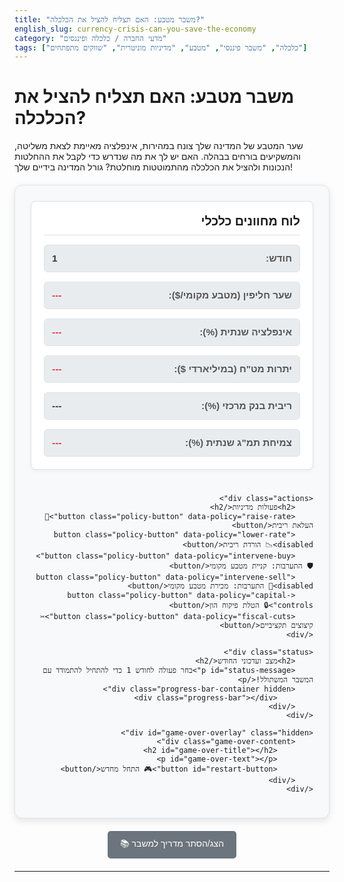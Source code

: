 ```yaml
---
title: "משבר מטבע: האם תצליח להציל את הכלכלה?"
english_slug: currency-crisis-can-you-save-the-economy
category: "מדעי החברה / כלכלה ופיננסים"
tags: ["כלכלה", "משבר פיננסי", "מטבע", "מדיניות מוניטרית", "שווקים מתפתחים"]
---
```

# משבר מטבע: האם תצליח להציל את הכלכלה?

שער המטבע של המדינה שלך צונח במהירות, אינפלציה מאיימת לצאת משליטה, והמשקיעים בורחים בבהלה. האם יש לך את מה שנדרש כדי לקבל את ההחלטות הנכונות ולהציל את הכלכלה מהתמוטטות מוחלטת? גורל המדינה בידיים שלך!

<div id="currency-crisis-app">
    <div class="dashboard">
        <h2>לוח מחוונים כלכלי</h2>
        <div class="indicators">
            <div class="indicator"><span class="label">חודש:</span> <span id="current-month" class="value">1</span></div>
            <div class="indicator"><span class="label">שער חליפין (מטבע מקומי/$):</span> <span id="exchange-rate" class="value indicator-danger">---</span></div>
            <div class="indicator"><span class="label">אינפלציה שנתית (%):</span> <span id="inflation" class="value indicator-danger">---</span></div>
            <div class="indicator"><span class="label">יתרות מט"ח (במיליארדי $):</span> <span id="reserves" class="value indicator-danger">---</span></div>
            <div class="indicator"><span class="label">ריבית בנק מרכזי (%):</span> <span id="interest-rate" class="value">---</span></div>
            <div class="indicator"><span class="label">צמיחת תמ"ג שנתית (%):</span> <span id="gdp-growth" class="value indicator-danger">---</span></div>
        </div>
    </div>

    <div class="actions">
        <h2>פעולות מדיניות</h2>
        <button class="policy-button" data-policy="raise-rate">🚀 העלאת ריבית</button>
        <button class="policy-button" data-policy="lower-rate" disabled>📉 הורדת ריבית</button>
        <button class="policy-button" data-policy="intervene-buy">🛡️ התערבות: קניית מטבע מקומי</button>
        <button class="policy-button" data-policy="intervene-sell" disabled>💸 התערבות: מכירת מטבע מקומי</button>
        <button class="policy-button" data-policy="capital-controls">🔒 הטלת פיקוח הון</button>
        <button class="policy-button" data-policy="fiscal-cuts">✂️ קיצוצים תקציביים</button>
    </div>

    <div class="status">
        <h2>מצב ועדכוני החודש</h2>
        <p id="status-message">בחר פעולה לחודש 1 כדי להתחיל להתמודד עם המשבר המשתולל!</p>
        <div class="progress-bar-container hidden">
            <div class="progress-bar"></div>
        </div>
    </div>

    <div id="game-over-overlay" class="hidden">
        <div class="game-over-content">
            <h2 id="game-over-title"></h2>
            <p id="game-over-text"></p>
            <button id="restart-button">🎮 התחל מחדש</button>
        </div>
    </div>
</div>

<button id="toggle-explanation">📚 הצג/הסתר מדריך למשבר</button>

<div id="explanation" class="hidden">
    <h2>הבנת משבר מטבע ודרכי התמודדות</h2>

    <h3>מהו משבר מטבע וכיצד הוא מתחיל?</h3>
    משבר מטבע הוא מצב דרמטי שבו שער החליפין של מטבע מסוים צולל במהירות מסחררת. בדרך כלל, זה קורה במדינות עם שער חליפין שהבנק המרכזי מנסה להגן עליו, אך נאלץ לנטוש את המאמץ מול לחץ אדיר של השוק. המשבר יכול להתפרץ כתוצאה מפאניקה והתמוטטות אמון שמובילות לבריחת הון המונית, או התקפה ספקולטיבית מתוחכמת על המטבע.

    <h3>הכוחות המניעים מאחורי משברי מטבע</h3>
    <ul>
        <li>**בריחת הון (Capital Flight):** כשמשקיעים מקומיים וזרים מאבדים אמון, הם מוכרים נכסים במטבע המקומי ודוהרים לקנות מט"ח (דולרים, יורו). הביקוש הקופץ למט"ח והיצע המטבע המקומי שמוצף בשוק מפילים את ערך המטבע שלך.</li>
        <li>**מתקפות ספקולטיביות:** שחקנים בשווקים הפיננסיים המזהים חולשה במטבע "מהמרים" על נפילתו. הם מוכרים בחדות מטבע מקומי (שלרוב לווי) וקונים מט"ח, ומקווים לקנות בחזרה את המטבע המקומי בזול יותר אחרי הפיחות כדי לגרוף רווח ענק. מתקפות כאלה יכולות לרוקן גם את קופת המט"ח של בנק מרכזי חזק.</li>
        <li>**עול החוב החיצוני:** אם למדינה (או לחברותיה) יש חוב גדול במטבע זר, היחלשות המטבע המקומי מייקרת את החזר החוב בצורה כואבת. זה מגביר את הסיכון לחדלות פירעון ומלבה את הפאניקה.</li>
        <li>**יסודות כלכליים רעועים:** גירעונות ענק בחשבון השוטף (יבוא שגובר בהרבה על יצוא), גירעונות תקציביים כרוניים, אינפלציה דוהרת ומערכת בנקאית חלשה – כל אלה מרוקנים את חוסן הכלכלה והופכים אותה למטרה קלה למשבר.</li>
    </ul>

    <h3>ארגז הכלים שלך כמציל הכלכלה</h3>
    *   **מדיניות מוניטרית (שליטה בריבית):**
        *   **העלאת ריבית:** כמו מכת חשמל לכלכלה. הופכת השקעה במטבע שלך לאטרקטיבית יותר (משקיעים רוצים תשואה גבוהה), מושכת הון בחזרה ותומכת בשער החליפין. גם עוזרת לרסן את האינפלציה, אך מייקרת אשראי ועלולה לבלום צמיחה (או להחמיר מיתון).
        *   **הורדת ריבית:** בדרך כלל לא אופציה במשבר, אלא אם כן רוצים לעודד צמיחה *אחרי* שהמשבר נפתר.
    *   **התערבות בשוק המט"ח:** הבנק המרכזי פותח את קופסת החירום, מוכר את הדולרים/יורו שברשותו וקונה מטבע מקומי. זה מגביר מלאכותית את הביקוש למטבע שלך ומעלה את שערו. כלי מהיר אך מוגבל בגודל יתרות המט"ח שנותרו לך.
    *   **פיקוח הון (Capital Controls):** הטלת מגבלות על כמה כסף יכול להיכנס או לצאת מהמדינה. כמו סכר זמני לבלימת בריחת הון מיידית. יכול להרוויח זמן, אבל פוגע קשות במוניטין של המדינה ומרתיע משקיעים עתידיים.
    *   **מדיניות פיסקלית (תקציב הממשלה):**
        *   **קיצוצים תקציביים והעלאות מיסים:** צמצום הוצאות הממשלה או הגדלת הכנסותיה. מקטין את החוב הלאומי ושולח איתות חיובי לשווקים על אחריות פיסקלית, מה שיכול לשקם אמון. החיסרון: קיצוצים עלולים להעמיק את המיתון.

    <h3>הפשרות הקשות שתצטרך לבצע</h3>
    כמעט לכל פעולה יש מחיר:
    *   **העלאת ריבית:** מצילה את המטבע והאינפלציה, אבל חונקת את הצמיחה ויוצרת אבטלה.
    *   **התערבות במט"ח:** מייצבת את המטבע בטווח המיידי, אבל מרוקנת את יתרות החירום הקריטיות ואינה פותרת את הבעיות המהותיות.
    *   **פיקוח הון:** עוצר דימום הון מיידי, אבל הורס את האמון לטווח ארוך ועלול לבודד את הכלכלה.
    *   **קיצוצים תקציביים:** משפר את תמונת החוב והאמון, אבל עלול להכניס את המשק לתרדמת עמוקה יותר.

    <p>הסימולציה הזו שמה אותך בנעלי קובע המדיניות הראשי. כל חודש עליך לבחור את המהלך הטוב ביותר, לאזן בין סכנות שונות, ולקוות שתצליח לנווט את הכלכלה שלך אל מחוץ לסופה.</p>
</div>

<style>
    :root {
        --primary-color: #007bff;
        --secondary-color: #6c757d;
        --success-color: #28a745;
        --warning-color: #ffc107;
        --danger-color: #dc3545;
        --info-color: #17a2b8;
        --light-bg: #f8f9fa;
        --dark-bg: #343a40;
        --card-bg: #ffffff;
        --border-color: #dee2e6;
        --text-color: #333;
        --heading-color: #1a1a1a;
        --animation-duration: 0.5s;
    }

    #currency-crisis-app {
        font-family: 'Arial', sans-serif;
        direction: rtl;
        text-align: right;
        max-width: 800px;
        margin: 20px auto;
        padding: 25px;
        border: 1px solid var(--border-color);
        border-radius: 12px;
        background-color: var(--light-bg);
        display: flex;
        flex-direction: column;
        gap: 25px;
        box-shadow: 0 4px 12px rgba(0, 0, 0, 0.1);
        position: relative; /* Needed for overlay positioning */
    }

    .dashboard, .actions, .status {
        border: 1px solid var(--border-color);
        border-radius: 8px;
        padding: 20px;
        background-color: var(--card-bg);
        box-shadow: 0 2px 6px rgba(0, 0, 0, 0.05);
    }

    .dashboard h2, .actions h2, .status h2 {
        margin-top: 0;
        color: var(--heading-color);
        border-bottom: 1px solid var(--border-color);
        padding-bottom: 10px;
        margin-bottom: 15px;
        font-size: 1.4em;
    }

    .indicators {
        display: grid;
        grid-template-columns: repeat(auto-fit, minmax(220px, 1fr));
        gap: 15px;
    }

    .indicator {
        background-color: #e9ecef; /* Light grey/blue background */
        padding: 12px;
        border-radius: 6px;
        font-size: 1.1em;
        display: flex;
        justify-content: space-between;
        align-items: center;
        border: 1px solid #dee2e6;
        transition: background-color 0.3s ease;
    }
     .indicator:hover {
         background-color: #e2e6ea;
     }

    .indicator .label {
        font-weight: bold;
        color: #555;
    }
     .indicator .value {
         font-weight: bold;
         color: var(--text-color); /* Default color */
         transition: color var(--animation-duration) ease-in-out; /* Smooth color change */
     }

     /* Indicator color states */
     .indicator .value.indicator-success { color: var(--success-color); }
     .indicator .value.indicator-warning { color: var(--warning-color); }
     .indicator .value.indicator-danger { color: var(--danger-color); }
     .indicator .value.indicator-info { color: var(--info-color); } /* E.g., for month */


    .actions {
        display: flex;
        flex-wrap: wrap;
        gap: 12px;
        justify-content: center;
    }

    .policy-button {
        padding: 12px 20px;
        background-color: var(--primary-color);
        color: white;
        border: none;
        border-radius: 6px;
        cursor: pointer;
        font-size: 1.1em;
        transition: background-color 0.3s ease, transform 0.1s ease;
        box-shadow: 0 2px 4px rgba(0, 0, 0, 0.1);
    }

    .policy-button:hover:not(:disabled) {
        background-color: #0056b3;
        transform: translateY(-1px);
    }
     .policy-button:active:not(:disabled) {
        transform: translateY(0);
         box-shadow: none;
     }


    .policy-button:disabled {
        background-color: #cccccc;
        cursor: not-allowed;
        opacity: 0.7;
        box-shadow: none;
    }

    .status p {
        margin: 0;
        font-size: 1.1em;
        color: var(--primary-color); /* Default status color */
        min-height: 1.2em; /* Prevent layout shift when message is empty */
        transition: color 0.3s ease;
    }
     .status p.success { color: var(--success-color); }
     .status p.warning { color: var(--warning-color); }
     .status p.danger { color: var(--danger-color); }
     .status p.info { color: var(--info-color); }


    .progress-bar-container {
        width: 100%;
        height: 6px;
        background-color: #e0e0e0;
        border-radius: 3px;
        overflow: hidden;
        margin-top: 10px;
    }

    .progress-bar {
        height: 100%;
        width: 0;
        background-color: var(--primary-color);
        animation: progress-animation 1.5s linear forwards; /* Match simulation timeout */
    }

    @keyframes progress-animation {
        from { width: 0; }
        to { width: 100%; }
    }

    #game-over-overlay {
        position: absolute; /* Changed from fixed to absolute to stay within parent div */
        top: 0;
        left: 0;
        width: 100%;
        height: 100%;
        background-color: rgba(0, 0, 0, 0.85);
        display: flex;
        justify-content: center;
        align-items: center;
        z-index: 1000;
        opacity: 0;
        visibility: hidden;
        transition: opacity 0.5s ease;
    }
     #game-over-overlay.visible {
         opacity: 1;
         visibility: visible;
     }


    .game-over-content {
        background-color: var(--card-bg);
        padding: 30px;
        border-radius: 8px;
        text-align: center;
        max-width: 400px;
        box-shadow: 0 8px 20px rgba(0, 0, 0, 0.2);
        transform: scale(0.9);
        opacity: 0;
        animation: bounceIn 0.6s ease-out forwards 0.5s; /* Delayed animation after overlay appears */
    }
    @keyframes bounceIn {
        0% { transform: scale(0.9); opacity: 0; }
        60% { transform: scale(1.05); opacity: 1; }
        80% { transform: scale(0.97); }
        100% { transform: scale(1); opacity: 1; }
    }


    #game-over-title {
        font-size: 2em;
        margin-top: 0;
        margin-bottom: 15px;
    }
     #game-over-title.win { color: var(--success-color); }
     #game-over-title.lose { color: var(--danger-color); }


    #game-over-text {
        margin-bottom: 25px;
        color: var(--text-color);
        font-size: 1.1em;
    }

    #restart-button {
         padding: 12px 25px;
        background-color: var(--success-color);
        color: white;
        border: none;
        border-radius: 6px;
        cursor: pointer;
        font-size: 1.1em;
         transition: background-color 0.3s ease, transform 0.1s ease;
        box-shadow: 0 2px 4px rgba(0, 0, 0, 0.1);
    }

    #restart-button:hover {
        background-color: #218838;
         transform: translateY(-1px);
    }
    #restart-button:active {
         transform: translateY(0);
         box-shadow: none;
    }


    #toggle-explanation {
        display: block;
        margin: 20px auto;
        padding: 10px 20px;
        background-color: var(--secondary-color);
        color: white;
        border: none;
        border-radius: 5px;
        cursor: pointer;
        font-size: 1em;
         transition: background-color 0.3s ease;
    }

    #toggle-explanation:hover {
        background-color: #5a6268;
    }


    #explanation {
        max-width: 800px;
        margin: 20px auto;
        padding: 25px;
        border: 1px solid var(--border-color);
        border-radius: 8px;
        background-color: var(--card-bg);
        direction: rtl;
        text-align: right;
        box-shadow: 0 2px 8px rgba(0, 0, 0, 0.08);
        transition: max-height 0.5s ease-in-out, opacity 0.5s ease-in-out;
        overflow: hidden;
        max-height: 2000px; /* Sufficiently large for smooth transition */
        opacity: 1;
    }
     #explanation.hidden {
        max-height: 0;
        opacity: 0;
        padding-top: 0;
        padding-bottom: 0;
         border-color: transparent;
     }


    #explanation h2, #explanation h3 {
         color: var(--heading-color);
         margin-top: 15px;
         margin-bottom: 10px;
    }
     #explanation h2 { font-size: 1.5em; }
     #explanation h3 { font-size: 1.2em; color: #555;}


    #explanation ul {
        list-style: disc inside;
         padding-right: 20px;
         line-height: 1.6;
    }

     #explanation li {
        margin-bottom: 8px;
     }
      #explanation p {
          line-height: 1.6;
      }

    .hidden {
        display: none;
    }
    .visible {
        display: flex; /* Or block, depending on layout */
    }

    /* Animation for value changes */
    @keyframes pulse-success { 0% { transform: scale(1); } 50% { transform: scale(1.05); color: var(--success-color); } 100% { transform: scale(1); } }
    @keyframes pulse-danger { 0% { transform: scale(1); } 50% { transform: scale(1.05); color: var(--danger-color); } 100% { transform: scale(1); } }
    @keyframes pulse-warning { 0% { transform: scale(1); } 50% { transform: scale(1.05); color: var(--warning-color); } 100% { transform: scale(1); } }
    @keyframes pulse-info { 0% { transform: scale(1); } 50% { transform: scale(1.05); color: var(--info-color); } 100% { transform: scale(1); } }


     .indicator .value.pulse-success { animation: pulse-success var(--animation-duration) ease-out; }
     .indicator .value.pulse-danger { animation: pulse-danger var(--animation-duration) ease-out; }
     .indicator .value.pulse-warning { animation: pulse-warning var(--animation-duration) ease-out; }
     .indicator .value.pulse-info { animation: pulse-info var(--animation-duration) ease-out; }


</style>

<script>
    document.addEventListener('DOMContentLoaded', () => {
        const monthSpan = document.getElementById('current-month');
        const exchangeRateSpan = document.getElementById('exchange-rate');
        const inflationSpan = document.getElementById('inflation');
        const reservesSpan = document.getElementById('reserves');
        const interestRateSpan = document.getElementById('interest-rate');
        const gdpGrowthSpan = document.getElementById('gdp-growth');
        const statusMessage = document.getElementById('status-message');
        const policyButtons = document.querySelectorAll('.policy-button');
        const explanationDiv = document.getElementById('explanation');
        const toggleExplanationButton = document.getElementById('toggle-explanation');
        const gameOverOverlay = document.getElementById('game-over-overlay');
        const gameOverTitle = document.getElementById('game-over-title');
        const gameOverText = document.getElementById('game-over-text');
        const restartButton = document.getElementById('restart-button');
        const progressBarContainer = document.querySelector('.progress-bar-container');
        const progressBar = document.querySelector('.progress-bar');


        let gameState = {};
        const maxMonths = 24; // 2 years
        const simulationDelay = 1500; // milliseconds

        function initializeGame() {
            gameState = {
                month: 0, // Start at month 0, first action takes to month 1
                // Starting in a crisis state (simplified initial values)
                exchangeRate: 10.5, // Local currency per $ (high, getting worse)
                inflation: 12,   // High inflation
                reserves: 60,    // Medium reserves ($ billions)
                interestRate: 8, // Moderate interest rate
                gdpGrowth: -1.5, // Recession
                isCapitalControls: false,
                isCrisis: true, // Flag to influence dynamics
                // Effects that carry over and decay
                policyEffects: {
                    interestRateImpact: 0, // Higher value = more positive impact on ER, negative on Infl/GDP
                    fiscalCutImpact: 0, // Higher value = more positive impact on trust/ER, negative on GDP (short-term)
                    capitalControlPenalty: 0 // Higher value = more negative long-term trust penalty/GDP drag
                },
                 consecutiveStableMonths: 0 // Track stability for win condition
            };
            updateDashboard();
            statusMessage.textContent = "ברוך הבא לתפקיד הנגיד! המצב חמור. בחר את המהלך הראשון לחודש 1.";
            statusMessage.className = ''; // Reset status classes
            gameOverOverlay.classList.remove('visible'); // Use visible class for animation
             gameOverOverlay.classList.add('hidden');
            progressBarContainer.classList.add('hidden');
            enablePolicyButtons();
            gameState.month = 0; // Reset month count display logic
        }

        function updateDashboard() {
             // Store old values for animation comparison
             const oldState = {
                 exchangeRate: parseFloat(exchangeRateSpan.textContent),
                 inflation: parseFloat(inflationSpan.textContent),
                 reserves: parseFloat(reservesSpan.textContent),
                 interestRate: parseFloat(interestRateSpan.textContent),
                 gdpGrowth: parseFloat(gdpGrowthSpan.textContent)
             };


            monthSpan.textContent = gameState.month;
            exchangeRateSpan.textContent = gameState.exchangeRate.toFixed(2);
            inflationSpan.textContent = gameState.inflation.toFixed(1);
            reservesSpan.textContent = gameState.reserves.toFixed(1);
            interestRateSpan.textContent = gameState.interestRate.toFixed(1);
            gdpGrowthSpan.textContent = gameState.gdpGrowth.toFixed(1);


             // Add animation class if value changed significantly
             const indicatorsToAnimate = [
                 { span: exchangeRateSpan, newValue: gameState.exchangeRate, oldValue: oldState.exchangeRate, reverse: true }, // Lower is better
                 { span: inflationSpan, newValue: gameState.inflation, oldValue: oldState.inflation, reverse: true }, // Lower is better
                 { span: reservesSpan, newValue: gameState.reserves, oldValue: oldState.reserves }, // Higher is better
                 { span: interestRateSpan, newValue: gameState.interestRate, oldValue: oldState.interestRate, neutral: true }, // Neutral change animation
                 { span: gdpGrowthSpan, newValue: gameState.gdpGrowth, oldValue: oldState.gdpGrowth } // Higher is better
             ];

            indicatorsToAnimate.forEach(({ span, newValue, oldValue, reverse, neutral }) => {
                 span.classList.remove('pulse-success', 'pulse-warning', 'pulse-danger', 'pulse-info'); // Reset animations
                 // Use a threshold for animation to avoid constant minor pulses
                 const changeThreshold = neutral ? 0.5 : (span === reservesSpan ? 2 : 0.3); // Different threshold for each indicator
                 if (Math.abs(newValue - oldValue) > changeThreshold) {
                     let animationClass = 'pulse-info'; // Default for neutral/month

                     if (!neutral) {
                          if ((newValue > oldValue && !reverse) || (newValue < oldValue && reverse)) {
                             animationClass = 'pulse-success';
                          } else {
                              animationClass = 'pulse-danger';
                          }
                     }
                     span.classList.add(animationClass);
                     // Remove animation class after it finishes
                     setTimeout(() => { span.classList.remove(animationClass); }, simulationDelay);
                 }
            });


            // Update color coding based on current values
            exchangeRateSpan.className = 'value ' + (gameState.exchangeRate > 13 ? 'indicator-danger' : (gameState.exchangeRate < 9 ? 'indicator-success' : 'indicator-warning'));
            inflationSpan.className = 'value ' + (gameState.inflation > 10 ? 'indicator-danger' : (gameState.inflation < 4 ? 'indicator-success' : 'indicator-warning'));
            reservesSpan.className = 'value ' + (gameState.reserves < 25 ? 'indicator-danger' : (gameState.reserves > 70 ? 'indicator-success' : 'indicator-warning'));
            interestRateSpan.className = 'value ' + (gameState.interestRate > 15 ? 'indicator-warning' : (gameState.interestRate < 5 ? 'indicator-warning' : 'indicator-success')); // High/low rates have trade-offs - use success for "normal" range
            gdpGrowthSpan.className = 'value ' + (gameState.gdpGrowth < 0 ? 'indicator-danger' : (gameState.gdpGrowth > 3 ? 'indicator-success' : 'indicator-warning'));

             monthSpan.className = 'value indicator-info'; // Month is just info
        }

        function applyPolicy(policy) {
            let message = "המדיניות לחודש " + (gameState.month + 1) + ": ";
            let policyApplied = true;

            // Reset short-term effects from previous turn's *specific* policy
            // (Carry-over effects handled in simulateNextTurn)

            switch (policy) {
                case 'raise-rate':
                    const rateIncrease = gameState.isCrisis ? 2 + Math.random() * 2 : 1 + Math.random(); // Bigger hikes in crisis
                    gameState.interestRate += rateIncrease;
                    // Add carry-over effect (stronger impact initially)
                     gameState.policyEffects.interestRateImpact += rateIncrease * (gameState.isCrisis ? 0.2 : 0.1);
                    message += `העלאת הריבית ב-${rateIncrease.toFixed(1)} נקודות אחוז. זהו צעד אגרסיבי!`;
                    break;
                case 'lower-rate':
                     const rateDecrease = gameState.interestRate > 2 ? (gameState.isCrisis ? 0.5 + Math.random() : 1 + Math.random()) : 0;
                     if (rateDecrease > 0) {
                        gameState.interestRate = Math.max(1, gameState.interestRate - rateDecrease);
                         // Reduce carry-over effect
                         gameState.policyEffects.interestRateImpact = Math.max(-2, gameState.policyEffects.interestRateImpact - rateDecrease * 0.1); // Can become negative
                        message += `הורדת הריבית ב-${rateDecrease.toFixed(1)} נקודות אחוז. מנסים לעודד צמיחה?`;
                     } else {
                         message = "לא ניתן להוריד את הריבית יותר, היא כבר נמוכה מאוד.";
                         policyApplied = false; // No policy applied
                     }
                    break;
                case 'intervene-buy': // Buy local currency, sell dollars
                    const interventionAmount = gameState.isCrisis ? 10 + Math.random() * 5 : 5 + Math.random() * 3; // Bigger intervention in crisis
                    if (gameState.reserves >= interventionAmount) {
                        gameState.reserves -= interventionAmount;
                        // Immediate effect on currency (stronger) - temporary boost
                        gameState.exchangeRate = Math.max(1, gameState.exchangeRate * (1 - interventionAmount * 0.003));
                        // Small, short-lived carry-over positive impact on ER
                        gameState.policyEffects.interestRateImpact += interventionAmount * 0.03;
                        message += `התערבות מסיבית בשוק המט"ח: קניית מטבע מקומי בהיקף של ${interventionAmount.toFixed(1)} מיליארד $. יתרות המט"ח ירדו.`;
                    } else {
                        message = `אין מספיק יתרות מט"ח (${gameState.reserves.toFixed(1)} מיליארד $) כדי לבצע התערבות משמעותית בהיקף כזה. המהלך נכשל!`;
                        // Add penalty for trying to intervene without reserves? Shows weakness.
                        gameState.exchangeRate *= 1.02; // Small penalty
                        policyApplied = false;
                    }
                    break;
                 case 'intervene-sell': // Sell local currency, buy dollars (usually not during crisis)
                    message = "מכירת מטבע מקומי אינה רלוונטית ואף מזיקה במהלך משבר מטבע קשה.";
                    policyApplied = false;
                    break; // No action in crisis sim
                case 'capital-controls':
                    if (!gameState.isCapitalControls) {
                        gameState.isCapitalControls = true;
                        // Immediate effect: stop capital outflow, strengthen currency significantly initially
                        gameState.exchangeRate = Math.max(1, gameState.exchangeRate * 0.8); // Significant immediate strengthening
                         // Reduces immediate pressure on reserves temporarily
                        gameState.reserves += 8; // Small temporary gain or reduced outflow
                        // Add long-term penalty: lower investor confidence, hurts future growth potential
                        gameState.policyEffects.capitalControlPenalty += 0.8; // Permanent or semi-permanent drag on growth/trust
                        message += "הוטל פיקוח הון הדוק. תנועת ההון מוגבלת! זה יעצור את הדימום המיידי, אך יפגע באמון ארוך טווח.";
                    } else {
                        message = "פיקוח הון כבר מוטל. אין שינוי נוסף כרגע.";
                        policyApplied = false;
                    }
                    break;
                case 'fiscal-cuts':
                    const cutImpact = gameState.isCrisis ? 1.8 + Math.random() : 0.7 + Math.random(); // Bigger cuts possible in crisis
                    // Immediate effect: hurts growth, but can improve trust/debt perception
                    gameState.gdpGrowth -= cutImpact * 0.8;
                    gameState.inflation -= cutImpact * 0.05; // Indirect effect
                    // Add carry-over effect for trust/debt perception (delayed positive for ER/GDP potential)
                     gameState.policyEffects.fiscalCutImpact += cutImpact * 0.15;
                    message += `בוצעו קיצוצים תקציביים נרחבים. זה יכאב לצמיחה בטווח הקצר, אך יאותת לשווקים על רצינות.`;
                    break;
                default:
                    message = "פעולה לא ידועה.";
                    policyApplied = false;
                    break;
            }

            statusMessage.textContent = message;
            statusMessage.className = ''; // Remove old status classes
             if (policyApplied) {
                 statusMessage.classList.add('info'); // Use 'info' for successful policy
                 disablePolicyButtons(); // Disable buttons until next turn simulation is done
                 progressBarContainer.classList.remove('hidden');
                 progressBar.style.width = '0%'; // Reset progress bar
                 progressBar.style.animation = 'none'; // Remove old animation
                 // Force reflow to restart animation
                 void progressBar.offsetWidth;
                 progressBar.style.animation = `progress-animation ${simulationDelay / 1000}s linear forwards`;

                 setTimeout(simulateNextTurn, simulationDelay); // Simulate time passing
             } else {
                 statusMessage.classList.add('warning'); // Use 'warning' for failed/non-applied policy
                 // Re-enable buttons immediately if policy didn't apply
                 enablePolicyButtons();
             }
        }

        function simulateNextTurn() {
            gameState.month++;

             progressBarContainer.classList.add('hidden'); // Hide progress bar after simulation

            let monthUpdateMessage = `**עדכון לחודש ${gameState.month}:** `;
            let exchangeRateChange = 0;
            let inflationChange = 0;
            let reservesChange = 0;
            let gdpChange = 0;
            // Interest rate changes only directly from policy

            // --- Apply Carry-over Effects (decaying over time) ---
            // Interest rate impact: Higher rates support currency/lower inflation, hurt growth
            exchangeRateChange += gameState.policyEffects.interestRateImpact * 0.7; // Strong positive for ER
            inflationChange -= gameState.policyEffects.interestRateImpact * 0.4; // Negative for Inflation
            gdpChange -= gameState.policyEffects.interestRateImpact * 0.1; // Negative for GDP
            gameState.policyEffects.interestRateImpact *= 0.75; // Decay effect

            // Fiscal cuts impact: Improves trust (supports currency, long-term GDP potential), hurts short-term GDP
            exchangeRateChange += gameState.policyEffects.fiscalCutImpact * 0.5; // Positive for ER (trust)
            gdpChange += gameState.policyEffects.fiscalCutImpact * 0.2; // Positive for GDP (delayed potential)
             gdpChange -= gameState.policyEffects.fiscalCutImpact * 0.1; // Short-term pain from cuts
            gameState.policyEffects.fiscalCutImpact *= 0.8; // Decay effect

             // Capital controls penalty: long-term drag on growth and trust
             gdpChange -= gameState.policyEffects.capitalControlPenalty * 0.3;
             exchangeRateChange -= gameState.policyEffects.capitalControlPenalty * 0.2; // Long-term negative for currency (due to lack of trust)
             gameState.policyEffects.capitalControlPenalty *= 0.97; // Very slow decay


            // --- Apply Base Crisis Dynamics (if still in crisis) ---
            // Default: currency keeps weakening, inflation rises, growth is negative, reserves are under pressure
            if (gameState.isCrisis) {
                 // Crisis momentum factors
                 const crisisER_pressure = (gameState.exchangeRate - 8) * 0.3 + Math.random() * 1.5; // More pressure as ER weakens
                 const crisisInflation_pressure = (gameState.inflation - 5) * 0.2 + Math.random() * 0.8; // More pressure as inflation rises
                 const crisisGDP_pressure = (0 - gameState.gdpGrowth) * 0.3 + Math.random() * 0.4; // More pressure if recession deepens
                 const crisisReserves_drain = (gameState.exchangeRate / 10) * 2 + Math.random() * 4; // Reserves drain faster as ER weakens

                 exchangeRateChange -= crisisER_pressure * (gameState.isCapitalControls ? 0.5 : 1); // Capital controls reduce pressure
                 inflationChange += crisisInflation_pressure;
                 gdpChange -= crisisGDP_pressure;
                 reservesChange -= crisisReserves_drain * (gameState.isCapitalControls ? 0.5 : 1); // Capital controls reduce drain

                 monthUpdateMessage += `המשבר ממשיך ללחוץ.`;

            } else {
                 // If crisis is over or stabilizing, mild positive/negative drift
                 exchangeRateChange += (Math.random() - 0.4) * 0.4; // Tendency to appreciate slightly
                 inflationChange += (Math.random() - 0.6) * 0.2; // Tendency for inflation to normalize/undershoot
                 gdpChange += (Math.random() - 0.2) * 0.5; // Tendency towards positive growth
                 reservesChange += (Math.random() - 0.3) * 2; // Tendency towards reserves build-up
                 monthUpdateMessage += `המצב מתייצב, יש סימני התאוששות קלה.`;
            }

             // --- Add Random Events ---
            const event = Math.random();
            if (event < 0.1) { // Bad event
                const badEvent = Math.floor(Math.random() * 3);
                if (badEvent === 0) { monthUpdateMessage += "📉 חדשות רעות: ירידה חדה במחירי סחורות ייצוא מרכזיות. "; exchangeRateChange -= 1.8; gdpChange -= 0.8; reservesChange -= 3;}
                else if (badEvent === 1) { monthUpdateMessage += "🚨 חדשות רעות: סוכנות דירוג בינלאומית הורידה את דירוג האשראי של המדינה. "; exchangeRateChange -= 2.5; reservesChange -= 6; }
                else { monthUpdateMessage += "🔥 חדשות רעות: פרץ של אי שקט פוליטי או משבר ביטחוני מחריף את הפאניקה. "; exchangeRateChange -= 3; reservesChange -= 8; gdpChange -= 0.7;}
            } else if (event > 0.9) { // Good event
                 const goodEvent = Math.floor(Math.random() * 3);
                if (goodEvent === 0) { monthUpdateMessage += "📈 חדשות טובות: עלייה מפתיעה במחירי סחורות עולמיים מועילים לנו. "; exchangeRateChange += 1.5; gdpChange += 0.6; reservesChange += 2; }
                else if (goodEvent === 1) { monthUpdateMessage += "🤝 חדשות טובות: קרן המטבע הבינלאומית או מדינה ידידותית מביעות תמיכה פומבית. "; exchangeRateChange += 2; reservesChange += 12; }
                else { monthUpdateMessage += "✅ חדשות טובות: רפורמה מבנית קריטית אושרה בפרלמנט. "; exchangeRateChange += 1.8; gdpChange += 0.9; }
            } // No significant event case handled in base message

            // --- Apply Updates and Cap/Floor Values ---
            gameState.exchangeRate = Math.max(4, gameState.exchangeRate + exchangeRateChange); // ER can't go below a realistic floor
            gameState.inflation = Math.max(-3, gameState.inflation + inflationChange);
            gameState.reserves = gameState.reserves + reservesChange;
             gameState.gdpGrowth = gameState.gdpGrowth + gdpChange;
             // Interest rate was changed directly by policy

             // --- Check Crisis Status and End Game Conditions ---

            // Check if crisis is potentially over or under control
            const isCurrentlyStable = gameState.exchangeRate < 11 && gameState.inflation < 7 && gameState.reserves > 40 && gameState.gdpGrowth > 0.5;

            if (isCurrentlyStable) {
                 gameState.consecutiveStableMonths++;
                 if (gameState.consecutiveStableMonths >= 3) { // Need a few months of stability
                     gameState.isCrisis = false; // Exit crisis mode formally
                      monthUpdateMessage += " הכלכלה נכנסה למסלול התאוששות ויציבות!";
                 } else {
                     monthUpdateMessage += " יש סימנים חזקים להתייצבות!";
                 }
            } else {
                 gameState.consecutiveStableMonths = 0; // Reset counter if conditions aren't met
                 // Re-enter crisis mode if indicators are bad again, even if briefly stable before
                 if (gameState.exchangeRate > 14 || gameState.inflation > 18 || gameState.reserves < 15 || gameState.gdpGrowth < -2) {
                      gameState.isCrisis = true;
                      monthUpdateMessage += " המצב עדיין שברירי.";
                 }
            }


            if (gameState.reserves <= 0) {
                endGame(false, `חודש ${gameState.month}: יתרות מט"ח אזלו (${gameState.reserves.toFixed(1)}$ מיליארד)! המדינה אינה יכולה לעמוד בהתחייבויותיה החיצוניות. חדלות פירעון, קריסת המטבע והיפר-אינפלציה משתוללת.`);
                return;
            }
             if (gameState.exchangeRate > 25 && gameState.inflation > 30) {
                 endGame(false, `חודש ${gameState.month}: שער החליפין (${gameState.exchangeRate.toFixed(2)}) והאינפלציה (${gameState.inflation.toFixed(1)}%) יצאו מכלל שליטה מוחלטת. השוק איבד אמון לחלוטין. היפר-אינפלציה וקריסה כלכלית.`);
                 return;
             }
            if (gameState.month >= maxMonths) {
                // End game after max months, check final state
                if (gameState.exchangeRate < 11 && gameState.inflation < 7 && gameState.reserves > 40 && gameState.gdpGrowth > 0.5) {
                     endGame(true, `ניצחון! אחרי ${maxMonths} חודשים של קבלת החלטות קשות, הצלחת לייצב את הכלכלה ולהחזיר אותה למסלול צמיחה בר קיימא. שער החליפין בשליטה, האינפלציה נמוכה, יתרות המט"ח מספקות והמשק צומח.`);
                } else if (gameState.exchangeRate < 15 && gameState.inflation < 15 && gameState.reserves > 20) {
                     endGame(true, `הישרדות! אחרי ${maxMonths} חודשים, הצלחת למנוע קריסה מוחלטת ולהשיג יציבות שברירית. המצב עדיין מאתגר (${gameState.exchangeRate.toFixed(2)}$, ${gameState.inflation.toFixed(1)}%, ${gameState.reserves.toFixed(1)}$ מיליארד, ${gameState.gdpGrowth.toFixed(1)}% צמיחה), אבל המדינה שרדה את הסערה הגדולה ביותר.`);
                }
                else {
                     endGame(false, `כישלון. חלפו ${maxMonths} חודשים ולא הצלחת לייצב את הכלכלה באופן משמעותי. המצב בסוף התקופה: שער חליפין ${gameState.exchangeRate.toFixed(2)}, אינפלציה ${gameState.inflation.toFixed(1)}%, יתרות ${gameState.reserves.toFixed(1)}$ מיליארד, צמיחה ${gameState.gdpGrowth.toFixed(1)}%. המשבר עדיין כאן.`);
                }
                 return; // Stop simulation after max months
            }


            statusMessage.textContent = monthUpdateMessage + " בחר פעולה לחודש הבא (" + (maxMonths - gameState.month) + " חודשים נותרו).";
             statusMessage.className = ''; // Reset class
             if (isCurrentlyStable && gameState.consecutiveStableMonths >=3 ) {
                  statusMessage.classList.add('success');
             } else if (gameState.isCrisis) {
                  statusMessage.classList.add('danger');
             } else {
                  statusMessage.classList.add('warning'); // Maybe stabilizing but not fully out
             }


            updateDashboard();
            enablePolicyButtons(); // Re-enable buttons for the next turn
        }

         function enablePolicyButtons() {
             policyButtons.forEach(button => {
                 // Basic logic for enabling/disabling based on state
                 if (button.dataset.policy === 'lower-rate' && gameState.interestRate <= 1.5) { // Don't go below 1.5%
                     button.disabled = true;
                 } else if (button.dataset.policy === 'intervene-buy' && gameState.reserves < 10) { // Need some minimum reserves to attempt
                      button.disabled = true;
                 } else if (button.dataset.policy === 'intervene-sell') { // Never allow this in a crisis sim
                     button.disabled = true;
                 }
                 else {
                    button.disabled = false;
                 }
             });
         }

        function disablePolicyButtons() {
             policyButtons.forEach(button => {
                 button.disabled = true;
             });
        }


        function endGame(isWin, message) {
            disablePolicyButtons();
             gameOverOverlay.classList.remove('hidden');
            gameOverOverlay.classList.add('visible'); // Use visible for animation trigger
            gameOverTitle.textContent = isWin ? "ניצחון!" : "הפסד!";
             gameOverTitle.className = isWin ? 'win' : 'lose'; // Add win/lose class for color
            gameOverText.textContent = message;
        }


        // Event Listeners
        policyButtons.forEach(button => {
            button.addEventListener('click', () => {
                if (!button.disabled) {
                     applyPolicy(button.dataset.policy);
                }
            });
        });

        toggleExplanationButton.addEventListener('click', () => {
            explanationDiv.classList.toggle('hidden');
             // Change button text based on state
             if(explanationDiv.classList.contains('hidden')) {
                 toggleExplanationButton.textContent = '📚 הצג מדריך למשבר';
             } else {
                 toggleExplanationButton.textContent = '📖 הסתר מדריך למשבר';
             }
        });

        restartButton.addEventListener('click', initializeGame);

        // Initial game start
        initializeGame();
    });
</script>
---
```